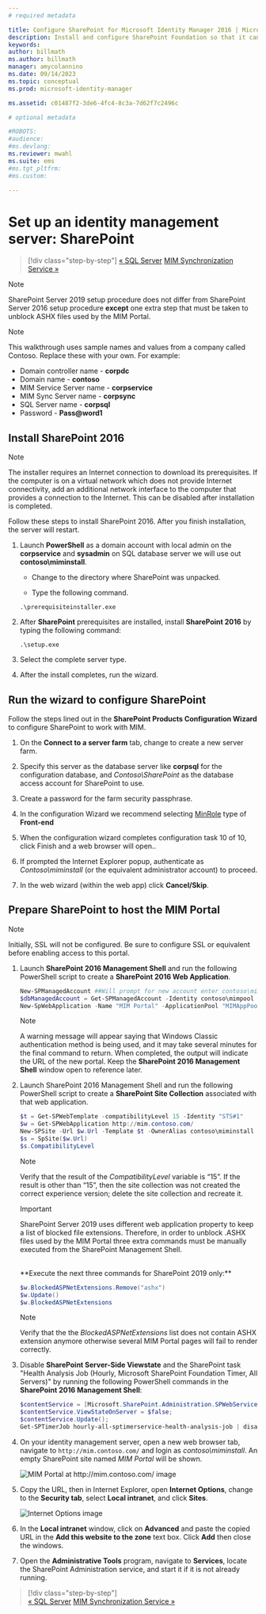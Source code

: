 ```yaml
---
# required metadata

title: Configure SharePoint for Microsoft Identity Manager 2016 | Microsoft Docs
description: Install and configure SharePoint Foundation so that it can host the MIM Portal page.
keywords:
author: billmath
ms.author: billmath
manager: amycolannino
ms.date: 09/14/2023
ms.topic: conceptual
ms.prod: microsoft-identity-manager

ms.assetid: c01487f2-3de6-4fc4-8c3a-7d62f7c2496c

# optional metadata

#ROBOTS:
#audience:
#ms.devlang:
ms.reviewer: mwahl
ms.suite: ems
#ms.tgt_pltfrm:
#ms.custom:

---
```


# Set up an identity management server: SharePoint

> [!div class="step-by-step"]
> [« SQL Server](prepare-server-sql2016.md)
> [MIM Synchronization Service »](install-mim-sync.md)
> 

> [!NOTE]
> SharePoint Server 2019 setup procedure does not differ from SharePoint Server 2016 setup procedure **except** one extra step that must be taken to unblock ASHX files used by the MIM Portal.

> [!NOTE]
> This walkthrough uses sample names and values from a company called Contoso. Replace these with your own. For example:
> - Domain controller name - **corpdc**
> - Domain name - **contoso**
> - MIM Service Server name - **corpservice**
> - MIM Sync Server name - **corpsync**
> - SQL Server name - **corpsql**
> - Password - <strong>Pass@word1</strong>


## Install **SharePoint 2016**

> [!NOTE]
> The installer requires an Internet connection to download its prerequisites. If the computer is on a virtual network which does not provide Internet connectivity, add an additional network interface to the computer that provides a connection to the Internet. This can be disabled after installation is completed.

Follow these steps to install SharePoint 2016. After you finish installation, the server will restart.

1.  Launch **PowerShell** as a domain account with local admin on the **corpservice** and **sysadmin** on SQL database server we will use out **contoso\miminstall**.

    -   Change to the directory where SharePoint was unpacked.

    -   Type the following command.
    ```
    .\prerequisiteinstaller.exe
    ```

2.  After **SharePoint** prerequisites are installed, install **SharePoint 2016** by typing the following command:

    ```
    .\setup.exe
    ```

3.  Select the complete server type.

4.  After the install completes, run the wizard.

## Run the wizard to configure SharePoint

Follow the steps lined out in the **SharePoint Products Configuration Wizard** to configure SharePoint to work with MIM.

1. On the **Connect to a server farm** tab, change to create a new server farm.

2. Specify this server as the database server like **corpsql** for the configuration database, and *Contoso\SharePoint* as the database access account for SharePoint to use.
3. Create a password for the farm security passphrase.

4. In the configuration Wizard we recommend selecting [MinRole](/sharepoint/install/overview-of-minrole-server-roles-in-sharepoint-server) type of **Front-end**

5. When the configuration wizard completes configuration task 10 of 10, click Finish and a web browser will open..

6. If prompted the Internet Explorer popup, authenticate as *Contoso\miminstall* (or the equivalent administrator account) to proceed.

7. In the web wizard (within the web app) click **Cancel/Skip**.


## Prepare SharePoint to host the MIM Portal

> [!NOTE]
> Initially, SSL will not be configured. Be sure to configure SSL or equivalent before enabling access to this portal.

1. Launch  **SharePoint 2016 Management Shell** and run the following PowerShell script to create a **SharePoint 2016 Web Application**.

    ```PowerShell
    New-SPManagedAccount ##Will prompt for new account enter contoso\mimpool 
    $dbManagedAccount = Get-SPManagedAccount -Identity contoso\mimpool
    New-SpWebApplication -Name "MIM Portal" -ApplicationPool "MIMAppPool" -ApplicationPoolAccount $dbManagedAccount -AuthenticationMethod "Kerberos" -Port 80 -URL http://mim.contoso.com
    ```

    > [!NOTE]
    > A warning message will appear saying that Windows Classic authentication method is being used, and it may take several minutes for the final command to return. When completed, the output will indicate the URL of the new portal. Keep the **SharePoint 2016 Management Shell** window open to reference later.

2. Launch  SharePoint 2016 Management Shell and run the following PowerShell script to create a **SharePoint Site Collection** associated with that web application.
    ```PowerShell
    $t = Get-SPWebTemplate -compatibilityLevel 15 -Identity "STS#1"
    $w = Get-SPWebApplication http://mim.contoso.com/
    New-SPSite -Url $w.Url -Template $t -OwnerAlias contoso\miminstall -CompatibilityLevel 15 -Name "MIM Portal"
    $s = SpSite($w.Url)
    $s.CompatibilityLevel
    ```
    > [!NOTE]
    > Verify that the result of the *CompatibilityLevel* variable is “15”. If the result is other than “15”, then the site collection was not created the correct experience version; delete the site collection and recreate it.

    > [!IMPORTANT]
    > SharePoint Server 2019 uses different web application property to keep a list of blocked file extensions. Therefore, in order to unblock .ASHX files used by the MIM Portal three extra commands must be manually executed from the SharePoint Management Shell.
    <br/>
    **Execute the next three commands for SharePoint 2019 only:**

    ```PowerShell
    $w.BlockedASPNetExtensions.Remove("ashx")
    $w.Update()
    $w.BlockedASPNetExtensions
    ```
   > [!NOTE]
   > Verify that the the *BlockedASPNetExtensions* list does not contain ASHX extension anymore otherwise several MIM Portal pages will fail to render correctly.


3. Disable **SharePoint Server-Side Viewstate** and the SharePoint task "Health Analysis Job (Hourly, Microsoft SharePoint Foundation Timer, All Servers)" by running the following PowerShell commands in the **SharePoint 2016 Management Shell**:

   ```PowerShell
   $contentService = [Microsoft.SharePoint.Administration.SPWebService]::ContentService;
   $contentService.ViewStateOnServer = $false;
   $contentService.Update();
   Get-SPTimerJob hourly-all-sptimerservice-health-analysis-job | disable-SPTimerJob
   ```

4. On your identity management server, open a new web browser tab, navigate to `http://mim.contoso.com/` and login as *contoso\miminstall*.  An empty SharePoint site named *MIM Portal* will be shown.

    ![MIM Portal at http://mim.contoso.com/ image](media/prepare-server-sharepoint/MIM_DeploySP1new.png)

5. Copy the URL, then in Internet Explorer, open **Internet Options**, change to the **Security tab**, select **Local intranet**, and click **Sites**.

    ![Internet Options image](media/MIM-DeploySP2.png)

6. In the **Local intranet** window, click on **Advanced** and paste the copied URL in the **Add this website to the zone** text box. Click **Add** then close the windows.

7. Open the **Administrative Tools** program, navigate to **Services**, locate the SharePoint Administration service, and start it if it is not already running.

> [!div class="step-by-step"]  
> [« SQL Server](prepare-server-sql2016.md)
> [MIM Synchronization Service »](install-mim-sync.md)
